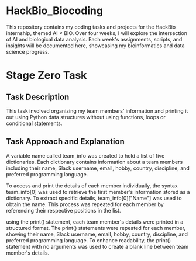 # HackBio_Biocoding
This repository contains my coding tasks and projects for the HackBio internship, themed AI × BIO. Over four weeks, I will explore the intersection of AI and biological data analysis. Each week's assignments, scripts, and insights will be documented here, showcasing my bioinformatics and data science progress.
# Stage Zero Task
## Task Description 
This task involved organizing my team members' information and printing it out using Python data structures without using functions, loops or conditional statements.
## Task Approach and Explanation 
A variable name called team_info was created to hold a list of five dictionaries. Each dictionary contains information about a team members including their name, Slack username, email, hobby, country, discipline, and preferred programming language.

To access and print the details of each member individually, the syntax team_info[0] was used to retrieve the first member's information stored as a dictionary. To extract specific details, team_info[0]["Name"] was used to obtain the name. This process was repeated for each member by referencing their respective positions in the list.

using the print() statement, each team member's details were printed in a structured format. The print() statements were repeated for each member, showing their name, Slack username, email, hobby, country, discipline, and preferred programming language. To enhance readability, the print() statement with no arguments was used to create a blank line between team member's details.
